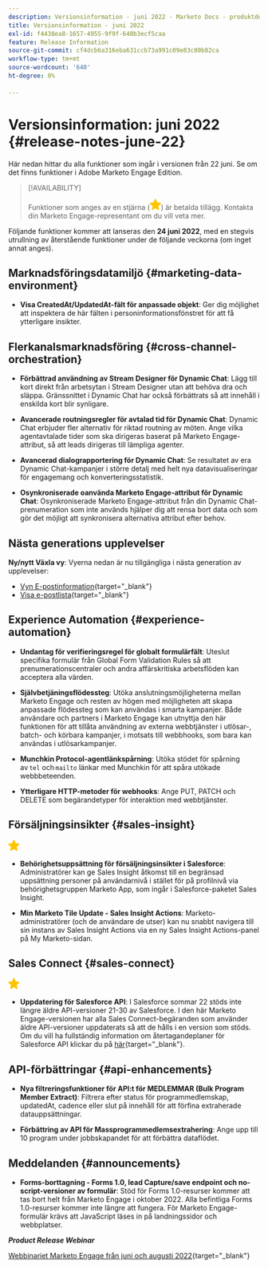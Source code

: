 ```yaml
---
description: Versionsinformation - juni 2022 - Marketo Docs - produktdokumentation
title: Versionsinformation - juni 2022
exl-id: f4438ea8-1657-4955-9f9f-640b3ecf5caa
feature: Release Information
source-git-commit: cf4dcb6a316eba631ccb73a991c09e83c80b82ca
workflow-type: tm+mt
source-wordcount: '640'
ht-degree: 0%

---
```


# Versionsinformation: juni 2022 {#release-notes-june-22}

Här nedan hittar du alla funktioner som ingår i versionen från 22 juni. Se om det finns funktioner i Adobe Marketo Engage Edition.

>[!AVAILABILITY]
>
>Funktioner som anges av en stjärna (![stjärna](assets/yellow-star.png)) är betalda tillägg. Kontakta din Marketo Engage-representant om du vill veta mer.

Följande funktioner kommer att lanseras den **24 juni 2022**, med en stegvis utrullning av återstående funktioner under de följande veckorna (om inget annat anges).

## Marknadsföringsdatamiljö {#marketing-data-environment}

* **Visa CreatedAt/UpdatedAt-fält för anpassade objekt**: Ger dig möjlighet att inspektera de här fälten i personinformationsfönstret för att få ytterligare insikter.

## Flerkanalsmarknadsföring {#cross-channel-orchestration}

* **Förbättrad användning av Stream Designer för Dynamic Chat**: Lägg till kort direkt från arbetsytan i Stream Designer utan att behöva dra och släppa. Gränssnittet i Dynamic Chat har också förbättrats så att innehåll i enskilda kort blir synligare.

* **Avancerade routningsregler för avtalad tid för Dynamic Chat**: Dynamic Chat erbjuder fler alternativ för riktad routning av möten. Ange vilka agentavtalade tider som ska dirigeras baserat på Marketo Engage-attribut, så att leads dirigeras till lämpliga agenter.

* **Avancerad dialograpportering för Dynamic Chat**: Se resultatet av era Dynamic Chat-kampanjer i större detalj med helt nya datavisualiseringar för engagemang och konverteringsstatistik.

* **Osynkroniserade oanvända Marketo Engage-attribut för Dynamic Chat**: Osynkroniserade Marketo Engage-attribut från din Dynamic Chat-prenumeration som inte används hjälper dig att rensa bort data och som gör det möjligt att synkronisera alternativa attribut efter behov.

## Nästa generations upplevelser

**Ny/nytt Växla vy**: Vyerna nedan är nu tillgängliga i nästa generation av upplevelser:

* [Vyn E-postinformation](/help/marketo/product-docs/marketo-engage-modern-ux/toggle-switch.md#email-details-view){target="_blank"}
* [Visa e-postlista](/help/marketo/product-docs/marketo-engage-modern-ux/toggle-switch.md#email-list-view){target="_blank"}

## Experience Automation {#experience-automation}

* **Undantag för verifieringsregel för globalt formulärfält**: Uteslut specifika formulär från Global Form Validation Rules så att prenumerationscentraler och andra affärskritiska arbetsflöden kan acceptera alla värden.

* **Självbetjäningsflödessteg**: Utöka anslutningsmöjligheterna mellan Marketo Engage och resten av högen med möjligheten att skapa anpassade flödessteg som kan användas i smarta kampanjer. Både användare och partners i Marketo Engage kan utnyttja den här funktionen för att tillåta användning av externa webbtjänster i utlösar-, batch- och körbara kampanjer, i motsats till webbhooks, som bara kan användas i utlösarkampanjer.

* **Munchkin Protocol-agentlänkspårning**: Utöka stödet för spårning av `tel` och `mailto` länkar med Munchkin för att spåra utökade webbbeteenden.

* **Ytterligare HTTP-metoder för webhooks**: Ange PUT, PATCH och DELETE som begärandetyper för interaktion med webbtjänster.

## Försäljningsinsikter {#sales-insight}

![(stjärna)](assets/yellow-star.png)

* **Behörighetsuppsättning för försäljningsinsikter i Salesforce**: Administratörer kan ge Sales Insight åtkomst till en begränsad uppsättning personer på användarnivå i stället för på profilnivå via behörighetsgruppen Marketo App, som ingår i Salesforce-paketet Sales Insight.

* **Min Marketo Tile Update - Sales Insight Actions**: Marketo-administratörer (och de användare de utser) kan nu snabbt navigera till sin instans av Sales Insight Actions via en ny Sales Insight Actions-panel på My Marketo-sidan.

## Sales Connect {#sales-connect}

![(stjärna)](assets/yellow-star.png)

* **Uppdatering för Salesforce API**: I Salesforce sommar 22 stöds inte längre äldre API-versioner 21-30 av Salesforce. I den här Marketo Engage-versionen har alla Sales Connect-begäranden som använder äldre API-versioner uppdaterats så att de hålls i en version som stöds. Om du vill ha fullständig information om återtagandeplaner för Salesforce API klickar du på [här](https://help.salesforce.com/s/articleView?language=en_US&amp;type=1&amp;id=000354473){target="_blank"}.

## API-förbättringar {#api-enhancements}

* **Nya filtreringsfunktioner för API:t för MEDLEMMAR (Bulk Program Member Extract)**: Filtrera efter status för programmedlemskap, updatedAt, cadence eller slut på innehåll för att förfina extraherade datauppsättningar.

* **Förbättring av API för Massprogrammedlemsextrahering**: Ange upp till 10 program under jobbskapandet för att förbättra dataflödet.

## Meddelanden {#announcements}

* **Forms-borttagning - Forms 1.0, lead Capture/save endpoint och no-script-versioner av formulär**: Stöd för Forms 1.0-resurser kommer att tas bort helt från Marketo Engage i oktober 2022. Alla befintliga Forms 1.0-resurser kommer inte längre att fungera. För Marketo Engage-formulär krävs att JavaScript läses in på landningssidor och webbplatser.

**_Product Release Webinar_**

[Webbinariet Marketo Engage från juni och augusti 2022](https://engage.marketo.com/2022_June_August_Release_Webinar_OnDemandPage.html){target="_blank"}
